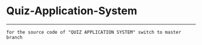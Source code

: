 # Quiz-Application-System
-----------------------------
``for the source code of "QUIZ APPLICATION SYSTEM" switch to master branch``
